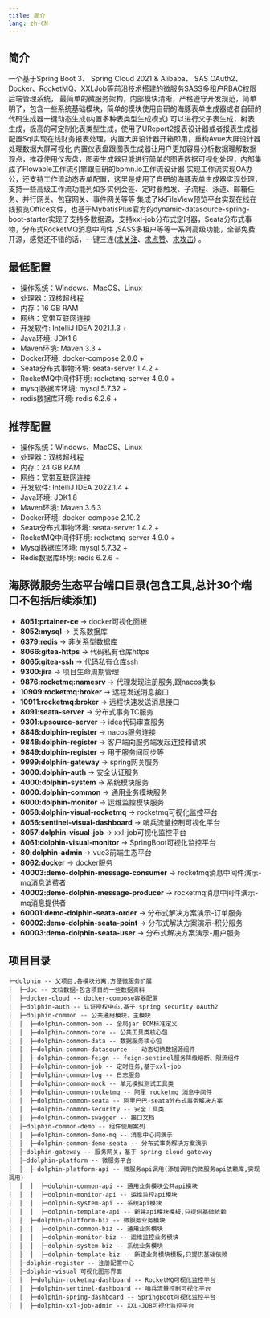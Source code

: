 ```yaml
---
title: 简介
lang: zh-CN
---
```


## 简介
一个基于Spring Boot 3、 Spring Cloud 2021 & Alibaba、 SAS OAuth2、Docker、RocketMQ、XXLJob等前沿技术搭建的微服务SASS多租户RBAC权限后端管理系统，
最简单的微服务架构，内部模块清晰，严格遵守开发规范，简单明了，包含一些系统基础模块，简单的模块使用自研的海豚表单生成器或者自研的代码生成器一键动态生成(内置多种表类型生成模式)
可以进行父子表生成，树表生成，极高的可定制化表类型生成，使用了UReport2报表设计器或者报表生成器配置Sql实现在线财务报表处理，内置大屏设计器开箱即用，重构Avue大屏设计器处理数据大屏可视化
内置仪表盘跟图表生成器让用户更加容易分析数据理解数据观点，推荐使用仪表盘，图表生成器只能进行简单的图表数据可视化处理，内部集成了Flowable工作流引擎跟自研的bpmn.io工作流设计器
实现工作流实现OA办公，还支持工作流动态表单配置，这里是使用了自研的海豚表单生成器实现处理，支持一些高级工作流功能列如多实例会签、定时器触发、子流程、泳道、邮箱任务、并行网关、包容网关、事件网关等等
集成了kkFileView预览平台实现在线在线预览Office文件，也基于MybatisPlus官方的dynamic-datasource-spring-boot-starter实现了支持多数据源，支持xxl-job分布式定时器，Seata分布式事物，分布式RocketMQ消息中间件
,SASS多租户等等一系列高级功能，全部免费开源，感觉还不错的话，一键三连([求关注](https://github.com/wangxiang4)、[求点赞](https://github.com/wangxiang4/dolphin)、[求攻击](https://vuejs.godolphinx.org)) 。

## 最低配置
- 操作系统：Windows、MacOS、Linux
- 处理器：双核超线程
- 内存：16 GB RAM
- 网络：宽带互联网连接
- 开发软件: IntelliJ IDEA 2021.1.3 +
- Java环境: JDK1.8
- Maven环境: Maven 3.3 +
- Docker环境: docker-compose 2.0.0 +
- Seata分布式事物环境: seata-server 1.4.2 +
- RocketMQ中间件环境: rocketmq-server 4.9.0 +
- mysql数据库环境: mysql 5.7.32 +
- redis数据库环境: redis 6.2.6 +

## 推荐配置
- 操作系统：Windows、MacOS、Linux
- 处理器：双核超线程
- 内存：24 GB RAM
- 网络：宽带互联网连接
- 开发软件: IntelliJ IDEA 2022.1.4 +
- Java环境: JDK1.8
- Maven环境: Maven 3.6.3
- Docker环境: docker-compose 2.10.2
- Seata分布式事物环境: seata-server 1.4.2 +
- RocketMQ中间件环境: rocketmq-server 4.9.0 +
- Mysql数据库环境: mysql 5.7.32 +
- Redis数据库环境: redis 6.2.6 +

## 海豚微服务生态平台端口目录(包含工具,总计30个端口不包括后续添加)
- **8051:prtainer-ce** -> docker可视化面板
- **8052:mysql** -> 关系数据库
- **6379:redis** -> 非关系型数据库
- **8066:gitea-https** -> 代码私有仓库https
- **8065:gitea-ssh** -> 代码私有仓库ssh
- **9300:jira** -> 项目生命周期管理
- **9876:rocketmq:namesrv** -> 代理发现注册服务,跟nacos类似
- **10909:rocketmq:broker** -> 远程发送消息接口
- **10911:rocketmq:broker** -> 远程快速发送消息接口
- **8091:seata-server** -> 分布式事务TC服务
- **9301:upsource-server** -> idea代码审查服务
- **8848:dolphin-register** -> nacos服务连接
- **9848:dolphin-register** -> 客户端向服务端发起连接和请求
- **9849:dolphin-register** -> 用于服务间同步等
- **9999:dolphin-gateway** -> spring网关服务
- **3000:dolphin-auth** -> 安全认证服务
- **4000:dolphin-system** -> 系统模块服务
- **8000:dolphin-common** -> 通用业务模块服务
- **6000:dolphin-monitor** -> 运维监控模块服务
- **8058:dolphin-visual-rocketmq** -> rocketmq可视化监控平台
- **8056:sentinel-visual-dashboard** -> 哨兵流量控制可视化平台
- **8057:dolphin-visual-job** -> xxl-job可视化监控平台
- **8061:dolphin-visual-monitor** -> SpringBoot可视化监控平台
- **80:dolphin-admin** -> vue3前端生态平台
- **8062:docker** -> docker服务
- **40003:demo-dolphin-message-consumer** -> rocketmq消息中间件演示-mq消息消费者
- **40002:demo-dolphin-message-producer** -> rocketmq消息中间件演示-mq消息提供者
- **60001:demo-dolphin-seata-order** -> 分布式解决方案演示-订单服务
- **60002:demo-dolphin-seata-point** -> 分布式解决方案演示-积分服务
- **60003:demo-dolphin-seata-user** -> 分布式解决方案演示-用户服务
            
## 项目目录

```
├─dolphin -- 父项目,各模块分离,方便微服务扩展
│  ├─doc -- 文档数据-包含项目的一些数据资料
│  ├─docker-cloud -- docker-compose容器配置
│  ├─dolphin-auth -- 认证授权中心,基于 spring security oAuth2
│  ├─dolphin-common -- 公共通用模块，主模块
│  │  ├─dolphin-common-bom -- 全局jar BOM标准定义
│  │  ├─dolphin-common-core -- 公共工具类核心包
│  │  ├─dolphin-common-data -- 数据服务核心包
│  │  ├─dolphin-common-datasource -- 动态切换数据源组件
│  │  ├─dolphin-common-feign -- feign-sentinel服务降级熔断、限流组件
│  │  ├─dolphin-common-job -- 定时任务,基于xxl-job
│  │  ├─dolphin-common-log -- 日志服务
│  │  ├─dolphin-common-mock -- 单元模拟测试工具类
│  │  ├─dolphin-common-rocketmq -- 阿里 rocketmq 消息中间件
│  │  ├─dolphin-common-seata -- 阿里巴巴-seata分布式事务解决方案
│  │  ├─dolphin-common-security -- 安全工具类
│  │  ├─dolphin-common-swagger -- 接口文档
│  │─dolphin-common-demo -- 组件使用案列 
│  │  ├─dolphin-common-demo-mq -- 消息中心间演示
│  │  ├─dolphin-common-demo-seata -- 分布式事务解决方案演示
│  │─dolphin-gateway -- 服务网关，基于 spring cloud gateway
│  │─ddolphin-platform -- 微服务平台
│  │  ├─dolphin-platform-api -- 微服务api调用(添加调用的微服务api依赖库,实现调用)
│  │  │  ├─dolphin-common-api -- 通用业务模块公共api模块
│  │  │  ├─dolphin-monitor-api -- 运维监控api模块
│  │  │  ├─dolphin-system-api -- 系统api模块
│  │  │  ├─dolphin-template-api -- 新建api模块模板,只提供基础依赖
│  │  ├─dolphin-platform-biz -- 微服务业务模块
│  │  │  ├─dolphin-common-biz -- 通用业务模块
│  │  │  ├─dolphin-monitor-biz -- 运维监控业务模块
│  │  │  ├─dolphin-system-biz -- 系统业务模块
│  │  │  ├─dolphin-template-biz -- 新建业务模块模板,只提供基础依赖
│  │─dolphin-register -- 注册配置中心
│  │─dolphin-visual 可视化图形界面
│  │  ├─dolphin-rocketmq-dashboard -- RocketMQ可视化监控平台
│  │  ├─dolphin-sentinel-dashboard -- 哨兵流量控制可视化平台
│  │  ├─dolphin-spring-dashboard -- SpringBoot可视化监控平台
│  │  ├─dolphin-xxl-job-admin -- XXL-JOB可视化监控平台
```
